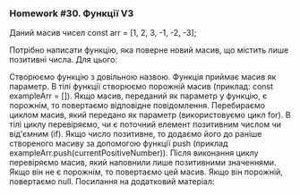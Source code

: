 ### Homework #30. Функції V3

Даний масив чисел const arr = [1, 2, 3, -1, -2, -3];

Потрібно написати функцію, яка поверне новий масив, що містить лише позитивні числа. Для цього:

Створюємо функцію з довільною назвою.
Функція приймає масив як параметр.
В тілі функції створюємо порожній масив (приклад: const exampleArr = []).
Якщо масив, переданий як параметр у функцію, є порожнім, то повертаємо відповідне повідомлення.
Перебираємо циклом масив, який передано як параметр (використовуємо цикл for).
В тілі циклу перевіряємо, чи є поточний елемент позитивним числом чи від'ємним (if).
Якщо число позитивне, то додаємо його до раніше створеного масиву за допомогою функції push (приклад exampleArr.push(currentPositiveNumber)).
Після виконання циклу перевіряємо масив, який наповнили лише позитивними значеннями.
Якщо він не є порожнім, то повертаємо цей масив.
Якщо він порожній, повертаємо null.
Посилання на додатковий матеріал: